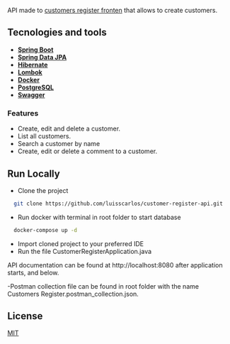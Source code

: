 
API made to [customers register fronten](https://github.com/luisscarlos/customer-register-web) that allows to create customers.


## Tecnologies and tools

 - **[Spring Boot](https://spring.io/projects/spring-boot)**
 - **[Spring Data JPA](https://spring.io/projects/spring-data-jpa#overview)** 
- **[Hibernate](https://hibernate.org/orm/)**
- **[Lombok](https://projectlombok.org/)**
- **[Docker](https://www.docker.com/)**
- **[PostgreSQL](https://www.postgresql.org/)**
- **[Swagger](https://swagger.io/)**


### Features
- Create, edit and delete a customer.
- List all customers.
- Search a customer by name
- Create, edit or delete a comment to a customer.


## Run Locally

- Clone the project

```bash
  git clone https://github.com/luisscarlos/customer-register-api.git
```
- Run docker with terminal in root folder to start database
```bash
  docker-compose up -d
```

- Import cloned project to your preferred IDE
- Run the file CustomerRegisterApplication.java

API documentation can be found at http://localhost:8080 after application starts, and below.

-Postman collection file can be found in root folder with the name Customers Register.postman_collection.json.
## License

[MIT](https://choosealicense.com/licenses/mit/)

